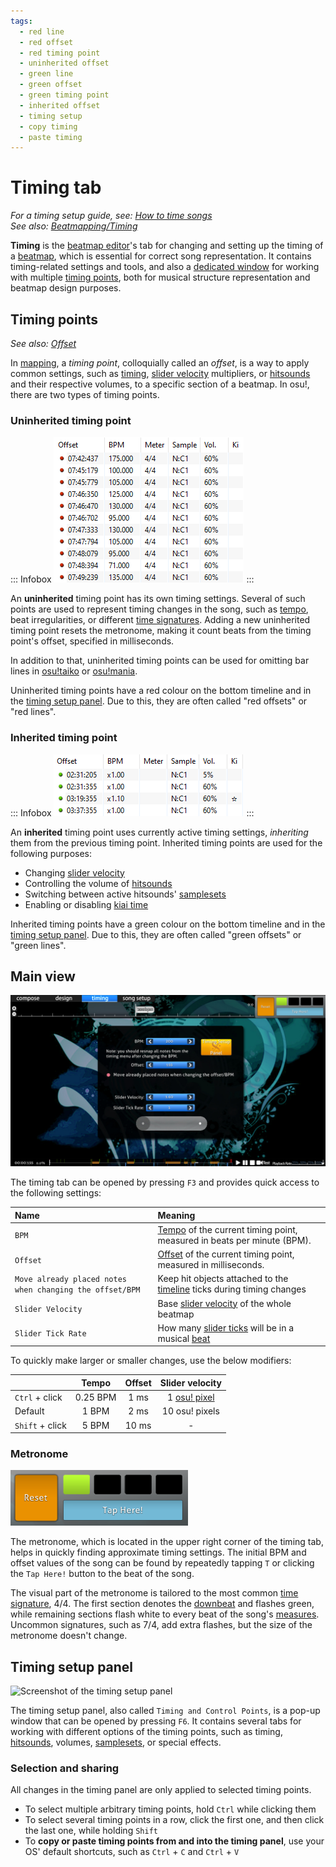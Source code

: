 ```yaml
---
tags:
  - red line
  - red offset
  - red timing point
  - uninherited offset
  - green line
  - green offset
  - green timing point
  - inherited offset
  - timing setup
  - copy timing
  - paste timing
---
```


# Timing tab

*For a timing setup guide, see: [How to time songs](/wiki/Guides/How_to_time_songs)*\
*See also: [Beatmapping/Timing](/wiki/Beatmapping/Timing)*

**Timing** is the [beatmap editor](/wiki/Client/Beatmap_editor)'s tab for changing and setting up the timing of a [beatmap](/wiki/Beatmap), which is essential for correct song representation. It contains timing-related settings and tools, and also a [dedicated window](#timing-setup-panel) for working with multiple [timing points](#timing-points), both for musical structure representation and beatmap design purposes.

## Timing points

*See also: [Offset](/wiki/Offset)*

In [mapping](/wiki/Beatmapping), a *timing point*, colloquially called an *offset*, is a way to apply common settings, such as [timing](/wiki/Beatmapping/Timing), [slider velocity](/wiki/Gameplay/Hit_object/Slider/Slider_velocity) multipliers, or [hitsounds](/wiki/Beatmapping/Hitsound) and their respective volumes, to a specific section of a beatmap. In osu!, there are two types of timing points.

### Uninherited timing point

::: Infobox
![](img/uninherited-points.png "Several uninherited timing points located in the timing setup panel")
:::

An **uninherited** timing point has its own timing settings. Several of such points are used to represent timing changes in the song, such as [tempo](/wiki/Music_theory/Tempo), beat irregularities, or different [time signatures](/wiki/Music_theory/Time_signature). Adding a new uninherited timing point resets the metronome, making it count beats from the timing point's offset, specified in milliseconds.

In addition to that, uninherited timing points can be used for omitting bar lines in [osu!taiko](/wiki/Game_mode/osu!taiko) or [osu!mania](/wiki/Game_mode/osu!mania).

Uninherited timing points have a red colour on the bottom timeline and in the [timing setup panel](#timing-setup-panel). Due to this, they are often called "red offsets" or "red lines".

### Inherited timing point

::: Infobox
![](img/inherited-points.png "Several inherited timing points with different slider velocity multiplier, volume, and kiai settings")
:::

An **inherited** timing point uses currently active timing settings, *inheriting* them from the previous timing point. Inherited timing points are used for the following purposes:

- Changing [slider velocity](/wiki/Gameplay/Hit_object/Slider/Slider_velocity)
- Controlling the volume of [hitsounds](/wiki/Beatmapping/Hitsound)
- Switching between active hitsounds' [samplesets](/wiki/Beatmapping/Sampleset)
- Enabling or disabling [kiai time](/wiki/Gameplay/Kiai_time)

Inherited timing points have a green colour on the bottom timeline and in the [timing setup panel](#timing-setup-panel). Due to this, they are often called "green offsets" or "green lines".

## Main view

![Screenshot of the timing tab in the editor](/wiki/shared/timing/Timing_base.jpg)

The timing tab can be opened by pressing `F3` and provides quick access to the following settings:

| Name | Meaning |
| :-- | :-- |
| `BPM` | [Tempo](/wiki/Music_theory/Tempo) of the current timing point, measured in beats per minute (BPM). |
| `Offset` | [Offset](/wiki/Offset#mapping) of the current timing point, measured in milliseconds. |
| `Move already placed notes when changing the offset/BPM` | Keep hit objects attached to the [timeline](/wiki/Client/Beatmap_editor/Timelines) ticks during timing changes |
| `Slider Velocity` | Base [slider velocity](/wiki/Gameplay/Hit_object/Slider/Slider_velocity) of the whole beatmap |
| `Slider Tick Rate` | How many [slider ticks](/wiki/Gameplay/Hit_object/Slider/Slider_tick) will be in a musical [beat](/wiki/Music_theory/Beat) |

To quickly make larger or smaller changes, use the below modifiers:

|  | Tempo | Offset | Slider velocity |
| :-- | :--: | :--: | :--: |
| `Ctrl` + click | 0.25 BPM | 1 ms | 1 [osu! pixel](/wiki/Client/Beatmap_editor/osu!_pixel) |
| Default | 1 BPM | 2 ms | 10 osu! pixels |
| `Shift` + click | 5 BPM | 10 ms | - |

### Metronome

![](img/metronome.png "The osu! metronome from the timing tab")

The metronome, which is located in the upper right corner of the timing tab, helps in quickly finding approximate timing settings. The initial BPM and offset values of the song can be found by repeatedly tapping `T` or clicking the `Tap Here!` button to the beat of the song.

The visual part of the metronome is tailored to the most common [time signature](/wiki/Music_theory/Time_signature), 4/4. The first section denotes the [downbeat](/wiki/Music_theory/Downbeat) and flashes green, while remaining sections flash white to every beat of the song's [measures](/wiki/Music_theory/Measure). Uncommon signatures, such as 7/4, add extra flashes, but the size of the metronome doesn't change.

## Timing setup panel

![Screenshot of the timing setup panel](/wiki/shared/timing/TimingSetup.png)

The timing setup panel, also called `Timing and Control Points`, is a pop-up window that can be opened by pressing `F6`. It contains several tabs for working with different options of the timing points, such as timing, [hitsounds](/wiki/Beatmapping/Hitsound), volumes, [samplesets](/wiki/Beatmapping/Sampleset), or special effects.

### Selection and sharing

All changes in the timing panel are only applied to selected timing points.

- To select multiple arbitrary timing points, hold `Ctrl` while clicking them
- To select several timing points in a row, click the first one, and then click the last one, while holding `Shift`
- To **copy or paste timing points from and into the timing panel**, use your OS' default shortcuts, such as `Ctrl` + `C` and `Ctrl` + `V`

